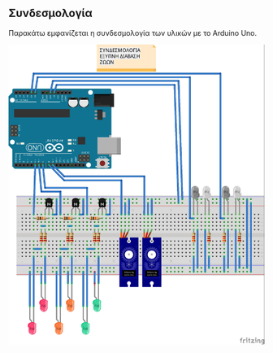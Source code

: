## Συνδεσμολογία

Παρακάτω εμφανίζεται η συνδεσμολογία των υλικών με το Arduino Uno.

![connections](https://raw.githubusercontent.com/vlachata/smartanimalcrossing/master/files/Connections.jpg)
